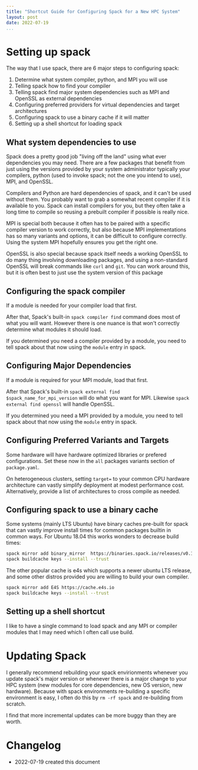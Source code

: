 ```yaml
---
title: "Shortcut Guide for Configuring Spack for a New HPC System"
layout: post
date: 2022-07-19
...
```


# Setting up spack

The way that I use spack, there are 6 major steps to configuring spack:

1. Determine what system compiler, python, and MPI you will use
2. Telling spack how to find your compiler
3. Telling spack find major system dependencies such as MPI and OpenSSL as external dependencies
4. Configuring preferred providers for virtual dependencies and target architectures
5. Configuring spack to use a binary cache if it will matter
6. Setting up a shell shortcut for loading spack

## What system dependencies to use

Spack does a pretty good job "living off the land" using what ever dependencies you may need.
There are a few packages that benefit from just using the versions provided by your system
administrator typically your compilers, python (used to invoke spack; not the one you intend to use), 
MPI, and OpenSSL.

Compilers and Python are hard dependencies of spack, and it can't be used without them.  You
probably want to grab a somewhat recent compiler if it is available to you.  Spack can install
compilers for you, but they often take a long time to compile so reusing a prebuilt compiler if
possible is really nice.

MPI is special both because it often has to be paired with a specific compiler version to work
correctly, but also because MPI implementations has so many variants and options, it can be
difficult to configure correctly.  Using the system MPI hopefully ensures you get the right one.

OpenSSL is also special because spack itself needs a working OpenSSL to do many thing involving
downloading packages, and using a non-standard OpenSSL will break commands like `curl` and `git`.
You can work around this,  but it is often best to just use the system version of this package

## Configuring the spack compiler

If a module is needed for your compiler load that first.

After that, Spack's built-in `spack compiler find` command does most of what you will want.  However
there is one nuance is that won't correctly determine what modules it should load.  

If you determined you need a compiler provided by a module, you need to tell spack about that now
using the `module` entry in spack.


##  Configuring Major Dependencies 

If a module is required for your MPI module, load that first.

After that Spack's built-in `spack external find $spack_name_for_mpi_version` will do what you want
for MPI.  Likewise `spack external find openssl` will handle OpenSSL.

If you determined you need a MPI provided by a module, you need to tell spack about that now
using the `module` entry in spack.

## Configuring Preferred Variants and Targets

Some hardware will have hardware optimized libraries or prefered configurations.  Set these now in
the `all` packages variants section of `package.yaml`.

On heterogeneous clusters, setting `target=` to your common CPU hardware architecture can vastly
simplify deployment at modest performance cost.  Alternatively, provide a list of architectures to
cross compile as needed.

## Configuring spack to use a binary cache

Some systems (mainly LTS Ubuntu) have binary caches pre-built for spack that can vastly improve
install times for common packages builtin in common ways.  For Ubuntu 18.04 this works wonders to
decrease build times:

```bash
spack mirror add binary_mirror  https://binaries.spack.io/releases/v0.18
spack buildcache keys --install --trust
```

The other popular cache is e4s which supports a newer ubuntu LTS release, and some other distros
provided you are willing to build your own compiler.

```bash
spack mirror add E4S https://cache.e4s.io
spack buildcache keys --install --trust
```

## Setting up a shell shortcut

I like to have a single command to load spack and any MPI or compiler modules that I may need which
I often call use build.


# Updating Spack

I generally recommend rebuilding your spack envirionments whenever you update spack's major version
or whenever there is a major change to your HPC system (new modules for core dependencies, new OS
version, new hardware).  Because with spack environments re-building a specific environment is easy,
I often do this by `rm -rf spack` and re-building from scratch.

I find that more incremental updates can be more buggy than they are worth.

# Changelog

+ 2022-07-19 created this document
